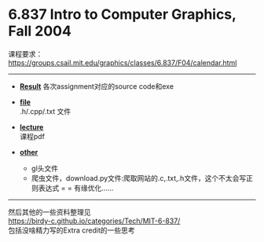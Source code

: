 # 6.837 Intro to Computer Graphics, Fall 2004

课程要求：https://groups.csail.mit.edu/graphics/classes/6.837/F04/calendar.html

---

- [**Result**](Result)
  各次assignment对应的source code和exe     

- [**file**](file)  
  .h/.cpp/.txt 文件  

- [**lecture**](lecture)  
  课程pdf

- [**other**](other)
  - gl头文件
  - 爬虫文件，download.py文件:爬取网站的.c,.txt,.h文件，这个不太会写正则表达式 = = 有缘优化……

---

  然后其他的一些资料整理见  
  https://birdy-c.github.io/categories/Tech/MIT-6-837/  
  包括没啥精力写的Extra credit的一些思考  





